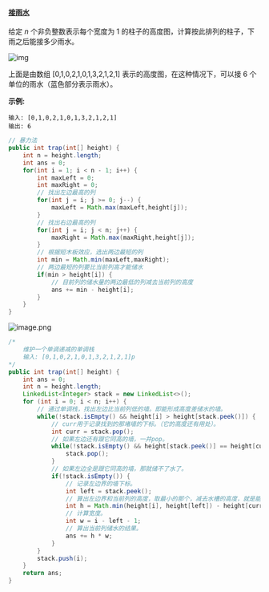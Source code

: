 #### [接雨水](https://leetcode-cn.com/problems/trapping-rain-water/)

给定 *n* 个非负整数表示每个宽度为 1 的柱子的高度图，计算按此排列的柱子，下雨之后能接多少雨水。 

 ![img](https://assets.leetcode-cn.com/aliyun-lc-upload/uploads/2018/10/22/rainwatertrap.png) 

上面是由数组 [0,1,0,2,1,0,1,3,2,1,2,1] 表示的高度图，在这种情况下，可以接 6 个单位的雨水（蓝色部分表示雨水）。

**示例:**

```
输入: [0,1,0,2,1,0,1,3,2,1,2,1]
输出: 6
```



```java
// 暴力法
public int trap(int[] height) {
	int n = height.length;
    int ans = 0;
    for(int i = 1; i < n - 1; i++) {
        int maxLeft = 0;
        int maxRight = 0;
        // 找出左边最高的列
        for(int j = i; j >= 0; j--) {
            maxLeft = Math.max(maxLeft,height[j]);
        }
        // 找出右边最高的列
        for(int j = i; j < n; j++) {
            maxRight = Math.max(maxRight,height[j]);
        }
        // 根据短木板效应，选出两边最短的列
        int min = Math.min(maxLeft,maxRight);
        // 两边最短的列要比当前列高才能储水
        if(min > height[i]) {
            // 目前列的储水量的两边最低的列减去当前列的高度
            ans += min - height[i];
        }
    } 
}
```

 ![image.png](https://pic.leetcode-cn.com/fecc535fe1e90c9e47e528e919857643c66d094fa73ac0c493da621d7d99ccc0-image.png) 

```java
/*
	维护一个单调递减的单调栈
	输入: [0,1,0,2,1,0,1,3,2,1,2,1]p
*/
public int trap(int[] height) {
    int ans = 0;
    int n = height.length;
    LinkedList<Integer> stack = new LinkedList<>();
    for (int i = 0; i < n; i++) {
        // 通过单调栈，找出左边比当前列低的墙。即能形成高度差储水的墙。
        while(!stack.isEmpty() && height[i] > height[stack.peek()]) {
            // curr用于记录找到的那堵墙的下标。（它的高度还有用处）。
            int curr = stack.pop();
            // 如果左边还有跟它同高的墙，一并pop。
            while(!stack.isEmpty() && height[stack.peek()] == height[curr]) {
                stack.pop();
            }
            // 如果左边全是跟它同高的墙，那就储不了水了。
            if(!stack.isEmpty()) {
                // 记录左边界的墙下标。
                int left = stack.peek();
                // 算出左边界和当前列的高度，取最小的那个，减去水槽的高度，就是能储水的高度。
                int h = Math.min(height[i], height[left]) - height[curr];
                // 计算宽度。
                int w = i - left - 1;
                // 算出当前列储水的结果。
                ans += h * w;
            }
        }
        stack.push(i);
    }
    return ans;
}   
```

